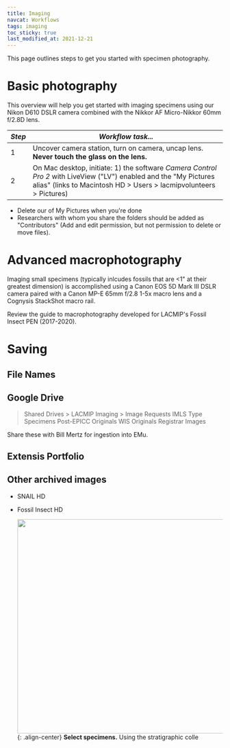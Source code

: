 ```yaml
---
title: Imaging
navcat: Workflows
tags: imaging
toc_sticky: true
last_modified_at: 2021-12-21
---
```


This page outlines steps to get you started with specimen photography.

# Basic photography
This overview will help you get started with imaging specimens using our Nikon D610 DSLR camera combined with the Nikkor AF Micro-Nikkor 60mm f/2.8D lens.

*Step* | *Workflow task...*
   --- | ---
   1 | Uncover camera station, turn on camera, uncap lens. **Never touch the glass on the lens.**
   2 | On Mac desktop, initiate: 1) the software *Camera Control Pro 2* with LiveView ("LV") enabled and the "My Pictures alias" (links to Macintosh HD > Users > lacmipvolunteers > Pictures)
   
   
   - Delete our of My Pictures when you're done
   - Researchers with whom you share the folders should be added as "Contributors" (Add and edit permission, but not permission to delete or move files). 

# Advanced macrophotography

Imaging small specimens (typically inlcudes fossils that are <1" at their greatest dimension) is accomplished using a Canon EOS 5D Mark III DSLR camera paired with a Canon MP-E 65mm f/2.8 1-5x macro lens and a Cognysis StackShot macro rail.

Review the guide to macrophotography developed for LACMIP's Fossil Insect PEN (2017-2020).
   
# Saving
## File Names
## Google Drive
> Shared Drives > LACMIP Imaging > Image Requests
> IMLS Type Specimens
> Post-EPICC Originals
> WIS Originals
> Registrar Images

Share these with Bill Mertz for ingestion into EMu.
## Extensis Portfolio
## Other archived images
- SNAIL HD
- Fossil Insect HD

   
   
   
   
   
   <img src="{{ site.baseurl }}/assets/images/digitizing_worksheetexample2.png" alt="" width="500"/>{: .align-center} **Select specimens.** Using the stratigraphic colle

